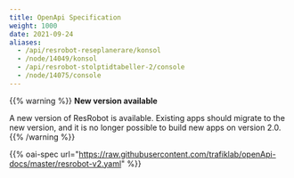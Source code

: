 ```yaml
---
title: OpenApi Specification
weight: 1000
date: 2021-09-24
aliases:
  - /api/resrobot-reseplanerare/konsol
  - /node/14049/konsol
  - /api/resrobot-stolptidtabeller-2/console
  - /node/14075/console
---
```


{{% warning %}}
**New version available**

A new version of ResRobot is available. Existing apps should migrate to the new version, and it is no longer possible to
build new apps on version 2.0.
{{% /warning %}}

{{% oai-spec url="https://raw.githubusercontent.com/trafiklab/openApi-docs/master/resrobot-v2.yaml" %}}